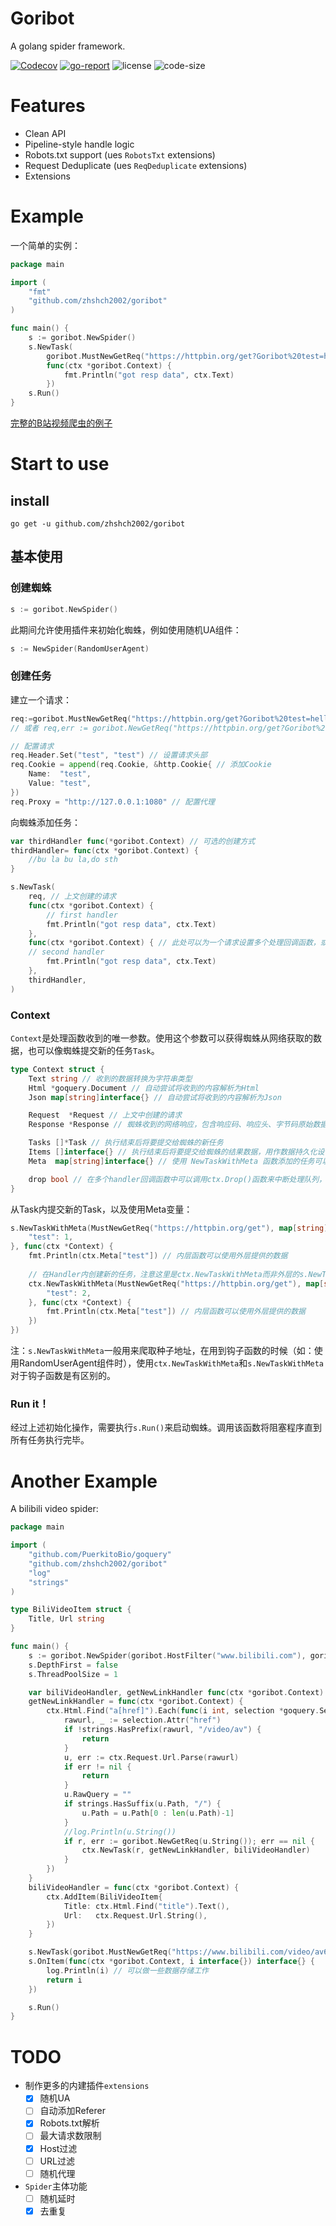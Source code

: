 # Goribot
A golang spider framework.

[![Codecov](https://img.shields.io/codecov/c/gh/zhshch2002/goribot)](https://codecov.io/gh/zhshch2002/goribot)
[![go-report](https://goreportcard.com/badge/github.com/zhshch2002/goribot)](https://goreportcard.com/report/github.com/zhshch2002/goribot)
![license](https://img.shields.io/github/license/zhshch2002/goribot)
![code-size](https://img.shields.io/github/languages/code-size/zhshch2002/goribot.svg)

# Features
* Clean API
* Pipeline-style handle logic
* Robots.txt support (ues `RobotsTxt` extensions)
* Request Deduplicate (ues `ReqDeduplicate` extensions)
* Extensions

# Example
一个简单的实例：
```go
package main

import (
    "fmt"
    "github.com/zhshch2002/goribot"
)

func main() {
    s := goribot.NewSpider()
    s.NewTask(
        goribot.MustNewGetReq("https://httpbin.org/get?Goribot%20test=hello%20world"),
        func(ctx *goribot.Context) {
            fmt.Println("got resp data", ctx.Text)
        })
    s.Run()
}
```
[完整的B站视频爬虫的例子](#another-example)

# Start to use
## install
```shell
go get -u github.com/zhshch2002/goribot
```

## 基本使用
### 创建蜘蛛
```go
s := goribot.NewSpider()
```
此期间允许使用插件来初始化蜘蛛，例如使用随机UA组件：
```go
s := NewSpider(RandomUserAgent)
```

### 创建任务
建立一个请求：
```go
req:=goribot.MustNewGetReq("https://httpbin.org/get?Goribot%20test=hello")
// 或者 req,err := goribot.NewGetReq("https://httpbin.org/get?Goribot%20test=hello")

// 配置请求
req.Header.Set("test", "test") // 设置请求头部
req.Cookie = append(req.Cookie, &http.Cookie{ // 添加Cookie
    Name:  "test",
    Value: "test",
})
req.Proxy = "http://127.0.0.1:1080" // 配置代理
```

向蜘蛛添加任务：
```go
var thirdHandler func(*goribot.Context) // 可选的创建方式
thirdHandler= func(ctx *goribot.Context) {
    //bu la bu la,do sth
}

s.NewTask(
    req, // 上文创建的请求
    func(ctx *goribot.Context) {
        // first handler
        fmt.Println("got resp data", ctx.Text)
    },
    func(ctx *goribot.Context) { // 此处可以为一个请求设置多个处理回调函数，或者数个请求共用一个函数
    // second handler
        fmt.Println("got resp data", ctx.Text)
    },
    thirdHandler,
)
```

### Context
`Context`是处理函数收到的唯一参数。使用这个参数可以获得蜘蛛从网络获取的数据，也可以像蜘蛛提交新的任务`Task`。

```go
type Context struct {
    Text string // 收到的数据转换为字符串类型
    Html *goquery.Document // 自动尝试将收到的内容解析为Html
    Json map[string]interface{} // 自动尝试将收到的内容解析为Json

    Request  *Request // 上文中创建的请求
    Response *Response // 蜘蛛收到的网络响应，包含响应码、响应头、字节码原始数据等

    Tasks []*Task // 执行结束后将要提交给蜘蛛的新任务
    Items []interface{} // 执行结束后将要提交给蜘蛛的结果数据，用作数据持久化设计
    Meta  map[string]interface{} // 使用 NewTaskWithMeta 函数添加的任务可以携带一个Key-Val对应的数据

    drop bool // 在多个handler回调函数中可以调用ctx.Drop()函数来中断处理队列，使之后的回调函数不再执行
}
```

从Task内提交新的Task，以及使用Meta变量：
```go
s.NewTaskWithMeta(MustNewGetReq("https://httpbin.org/get"), map[string]interface{}{
    "test": 1,
}, func(ctx *Context) {
    fmt.Println(ctx.Meta["test"]) // 内层函数可以使用外层提供的数据
    
    // 在Handler内创建新的任务，注意这里是ctx.NewTaskWithMeta而非外层的s.NewTaskWithMeta
    ctx.NewTaskWithMeta(MustNewGetReq("https://httpbin.org/get"), map[string]interface{}{
        "test": 2,
    }, func(ctx *Context) {
        fmt.Println(ctx.Meta["test"]) // 内层函数可以使用外层提供的数据
    })
})
```
注：`s.NewTaskWithMeta`一般用来爬取种子地址，在用到钩子函数的时候（如：使用RandomUserAgent组件时），使用`ctx.NewTaskWithMeta`和`s.NewTaskWithMeta`对于钩子函数是有区别的。

### Run it！
经过上述初始化操作，需要执行`s.Run()`来启动蜘蛛。调用该函数将阻塞程序直到所有任务执行完毕。

# Another Example
A bilibili video spider:
```go
package main

import (
    "github.com/PuerkitoBio/goquery"
    "github.com/zhshch2002/goribot"
    "log"
    "strings"
)

type BiliVideoItem struct {
    Title, Url string
}

func main() {
    s := goribot.NewSpider(goribot.HostFilter("www.bilibili.com"), goribot.RandomUserAgent)
    s.DepthFirst = false
    s.ThreadPoolSize = 1

    var biliVideoHandler, getNewLinkHandler func(ctx *goribot.Context)
    getNewLinkHandler = func(ctx *goribot.Context) {
        ctx.Html.Find("a[href]").Each(func(i int, selection *goquery.Selection) {
            rawurl, _ := selection.Attr("href")
            if !strings.HasPrefix(rawurl, "/video/av") {
                return
            }
            u, err := ctx.Request.Url.Parse(rawurl)
            if err != nil {
                return
            }
            u.RawQuery = ""
            if strings.HasSuffix(u.Path, "/") {
                u.Path = u.Path[0 : len(u.Path)-1]
            }
            //log.Println(u.String())
            if r, err := goribot.NewGetReq(u.String()); err == nil {
                ctx.NewTask(r, getNewLinkHandler, biliVideoHandler)
            }
        })
    }
    biliVideoHandler = func(ctx *goribot.Context) {
        ctx.AddItem(BiliVideoItem{
            Title: ctx.Html.Find("title").Text(),
            Url:   ctx.Request.Url.String(),
        })
    }

    s.NewTask(goribot.MustNewGetReq("https://www.bilibili.com/video/av66703342"), getNewLinkHandler, biliVideoHandler)
    s.OnItem(func(ctx *goribot.Context, i interface{}) interface{} {
        log.Println(i) // 可以做一些数据存储工作
        return i
    })

    s.Run()
}
```

# TODO
* 制作更多的内建插件`extensions`
    * [x] 随机UA
    * [ ] 自动添加Referer
    * [x] Robots.txt解析
    * [ ] 最大请求数限制
    * [x] Host过滤
    * [ ] URL过滤
    * [ ] 随机代理
* `Spider`主体功能
    * [ ] 随机延时
    * [x] 去重复